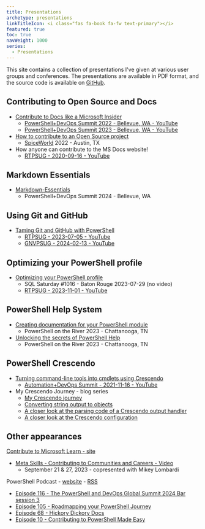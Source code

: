 ```yaml
---
title: Presentations
archetype: presentations
linkTitleIcon: <i class="fas fa-book fa-fw text-primary"></i>
featured: true
toc: true
navWeight: 1000
series:
  - Presentations
---
```

<!-- markdownlint-disable MD041 MD033 -->

This site contains a collection of presentations I've given at various user groups and conferences.
The presentations are available in PDF format, and the source code is available on [GitHub][13].

## Contributing to Open Source and Docs

- [Contribute to Docs like a Microsoft Insider][01]
  - [PowerShell+DevOps Summit 2022 - Bellevue, WA - <i class="fab fa-youtube"></i> YouTube][25]
  - [PowerShell+DevOps Summit 2023 - Bellevue, WA - <i class="fab fa-youtube"></i> YouTube][29]
- [How to contribute to an Open Source project][02]
  - [SpiceWorld][22] 2022 - Austin, TX
- How anyone can contribute to the MS Docs website!
  - [RTPSUG - 2020-09-16 - <i class="fab fa-youtube"></i> YouTube][23]

## Markdown Essentials

- [Markdown-Essentials][03]
  - PowerShell+DevOps Summit 2024 - Bellevue, WA

## Using Git and GitHub

- [Taming Git and GitHub with PowerShell][04]
  - [RTPSUG - 2023-07-05 - <i class="fab fa-youtube"></i> YouTube][24]
  - [GNVPSUG - 2024-02-13 - <i class="fab fa-youtube"></i> YouTube][28]

## Optimizing your PowerShell profile

- [Optimizing your PowerShell profile][05]
  - SQL Saturday #1016 - Baton Rouge 2023-07-29 (no video)
  - [RTPSUG - 2023-11-01 - <i class="fab fa-youtube"></i> YouTube][27]

## PowerShell Help System

- [Creating documentation for your PowerShell module][16]
  - PowerShell on the River 2023 - Chattanooga, TN
- [Unlocking the secrets of PowerShell Help][06]
  - PowerShell on the River 2023 - Chattanooga, TN

## PowerShell Crescendo

- [Turning command-line tools into cmdlets using Crescendo][07]
  - [Automation+DevOps Summit - 2021-11-16 - <i class="fab fa-youtube"></i> YouTube][26]
- My Crescendo Journey - blog series
  - [My Crescendo journey][11]
  - [Converting string output to objects][10]
  - [A closer look at the parsing code of a Crescendo output handler][09]
  - [A closer look at the Crescendo configuration][08]

## Other appearances

[Contribute to Microsoft Learn - site][15]

- [Meta Skills - Contributing to Communities and Careers - <i class="fa-solid fa-play"></i> Video][14]
  -	September 21 & 27, 2023 - copresented with Mikey Lombardi

PowerShell Podcast - [website][17] - [RSS][12]

- [Episode 116 - The PowerShell and DevOps Global Summit 2024 Bar session 3][21]
- [Episode 105 - Roadmapping your PowerShell Journey][20]
- [Episode 68 - Hickory Dickory Docs][19]
- [Episode 10 - Contributing to PowerShell Made Easy][18]

<!-- link references -->
[01]: ./01-contributedocs/
[02]: ./02-opensource/
[03]: ./03-markdown/
[04]: ./04-github/
[05]: ./05-psprofiles/
[06]: ./06-pshelp/
[07]: ./07-crescendo/
[08]: https://devblogs.microsoft.com/powershell-community/a-closer-look-at-the-crescendo-configuration/
[09]: https://devblogs.microsoft.com/powershell-community/a-closer-look-at-the-parsing-code-of-a-crescendo-output-handler/
[10]: https://devblogs.microsoft.com/powershell-community/converting-string-output-to-objects/
[11]: https://devblogs.microsoft.com/powershell-community/my-crescendo-journey/
[12]: https://feed.podbean.com/powershellpodcast/feed.xml
[13]: https://github.com/sdwheeler/presentations
[14]: https://learn-video.azurefd.net/vod/player?id=afb384b7-fd83-474d-a3f2-23dfacc127cf
[15]: https://learn.microsoft.com/contribute/
[16]: https://mikefrobbins.github.io/psdocs-how-to
[17]: https://powershellpodcast.podbean.com/
[18]: https://powershellpodcast.podbean.com/e/contributing-to-powershell-made-easy-with-sean-wheeler/
[19]: https://powershellpodcast.podbean.com/e/hickory-dickory-docs/
[20]: https://powershellpodcast.podbean.com/e/roadmapping-your-powershell-journey-with-sean-wheeler/
[21]: https://powershellpodcast.podbean.com/e/the-powershell-and-devops-global-summit-2024-bar-session-3/
[22]: https://www.spiceworks.com/spiceworld/
[23]: https://www.youtube.com/watch?v=0_DEB61YOMc
[24]: https://www.youtube.com/watch?v=5TPR66fFrsQ
[25]: https://www.youtube.com/watch?v=9-_VPIu6zLw
[26]: https://www.youtube.com/watch?v=acynivRDg7g
[27]: https://www.youtube.com/watch?v=sajRAA9dkEY
[28]: https://www.youtube.com/watch?v=SuNCSbDzaow
[29]: https://www.youtube.com/watch?v=ZQODV8krq1Q
